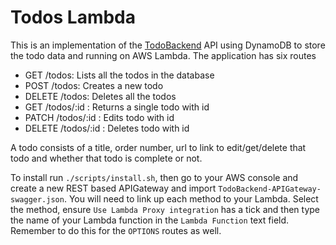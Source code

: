 # Todos Lambda

This is an implementation of the [TodoBackend](http://www.todobackend.com/) API using DynamoDB to store the todo data and running on AWS Lambda. The application has six routes

- GET /todos: Lists all the todos in the database
- POST /todos: Creates a new todo
- DELETE /todos: Deletes all the todos
- GET /todos/:id : Returns a single todo with id
- PATCH /todos/:id : Edits todo with id
- DELETE /todos/:id : Deletes todo with id

A todo consists of a title, order number, url to link to edit/get/delete that todo and whether that todo is complete or not.

To install run `./scripts/install.sh`, then go to your AWS console and create a new REST based APIGateway and import `TodoBackend-APIGateway-swagger.json`. You will need to link up each method to your Lambda. Select the method, ensure `Use Lambda Proxy integration` has a tick and then type the name of your Lambda function in the `Lambda Function` text field. Remember to do this for the `OPTIONS` routes as well.

